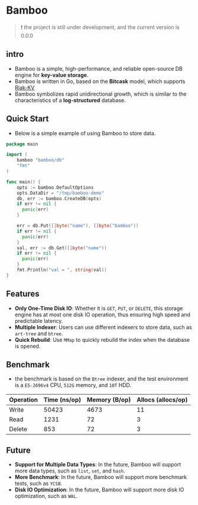 # Bamboo

> ❗ the project is still under development, and the current version is 0.0.0

## intro

- Bamboo is a simple, high-performance, and reliable open-source DB engine for **key-value storage**.
- Bamboo is written in Go, based on the **Bitcask** model, which supports [Riak-KV](https://riak.com/products/riak-kv/index.html)
- Bamboo symbolizes rapid unidirectional growth, which is similar to the characteristics of a **log-structured** database. 

## Quick Start

- Below is a simple example of using Bamboo to store data.

```go
package main

import (
	bamboo "bamboo/db"
	"fmt"
)

func main() {
    opts := bamboo.DefaultOptions
    opts.DataDir = "/tmp/bamboo-demo"
    db, err := bamboo.CreateDB(opts)
    if err != nil {
      panic(err)
    }

    err = db.Put([]byte("name"), []byte("bamboo"))
    if err != nil {
      panic(err)
    }
    val, err := db.Get([]byte("name"))
    if err != nil {
      panic(err)
    }
    fmt.Println("val = ", string(val))
}

```

## Features

- **Only One-Time Disk IO**: Whether it is `GET`, `PUT`, or `DELETE`, this storage engine has at most one disk IO operation, thus ensuring high speed and predictable latency. 
- **Multiple Indexer**: Users can use different indexers to store data, such as `art-tree` and `btree`.
- **Quick Rebuild**: Use `MMap` to quickly rebuild the index when the database is opened.

## Benchmark

- the benchmark is based on the `Btree` indexer, and the test environment is a `E5-2696v4` CPU, `512G` memory, and `10T` HDD.

| Operation | Time (ns/op) | Memory (B/op) |  Allocs (allocs/op) |
| --------- | --- | ------- |-----|
| Write     | 50423 | 4673 | 11 |
| Read      | 1231  | 72   | 3 |
| Delete    | 853   | 72   | 3 |


## Future

- **Support for Multiple Data Types**: In the future, Bamboo will support more data types, such as `list`, `set`, and `hash`.
- **More Benchmark**: In the future, Bamboo will support more benchmark tests, such as `YCSB`.
- **Disk IO Optimization**: In the future, Bamboo will support more disk IO optimization, such as `WAL`.